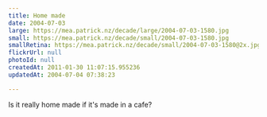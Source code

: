 ```yaml
---
title: Home made
date: 2004-07-03
large: https://mea.patrick.nz/decade/large/2004-07-03-1580.jpg
small: https://mea.patrick.nz/decade/small/2004-07-03-1580.jpg
smallRetina: https://mea.patrick.nz/decade/small/2004-07-03-1580@2x.jpg
flickrUrl: null
photoId: null
createdAt: 2011-01-30 11:07:15.955236
updatedAt: 2004-07-04 07:38:23

---
```

Is it really home made if it's made in a cafe?
